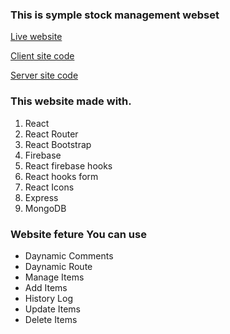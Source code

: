 ### This is symple stock management webset

[Live website](https://books-store-dfd37.web.app/)

[Client site code](https://github.com/ProgrammingHeroWC4/warehouse-management-client-side-dev-nazmulislam)

[Server site code](https://github.com/ProgrammingHeroWC4/warehouse-management-server-side-dev-nazmulislam)

### This website made with.

1. React
2. React Router
3. React Bootstrap
4. Firebase
5. React firebase hooks
6. React hooks form
7. React Icons
8. Express
9. MongoDB

### Website feture You can use

- Daynamic Comments
- Daynamic Route
- Manage Items
- Add Items
- History Log
- Update Items
- Delete Items
